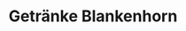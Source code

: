 ---
title: "Getränke Blankenhorn"
url: /dettingen-unter-teck/getraenke-blankenhorn/
shop: Warenhaus
---